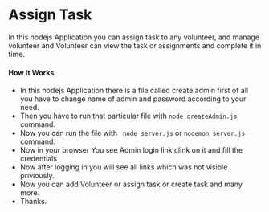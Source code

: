 Assign Task
=====================================
In this nodejs Application you can assign task to any volunteer, and manage volunteer and Volunteer can view the task or assignments and complete it in time. 

#### How It Works.
- In this nodejs Application there is a file called create admin first of all you have to change name of admin and password according to your need.
- Then you have to run that particular file with ``` node createAdmin.js ``` command.
- Now you can run the file with ``` node server.js``` or ``` nodemon server.js ``` command.
- Now in your browser You see Admin login link clink on it and fill the credentials
- Now after logging in you will see all links which was not visible priviously.
- Now you can add Volunteer or assign task or create task and many more.
- Thanks.

